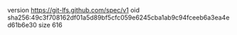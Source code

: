 version https://git-lfs.github.com/spec/v1
oid sha256:49c3f708162df01a5d89bf5cfc059e6245cba1ab9c94fceeb6a3ea4ed61b6e30
size 616
